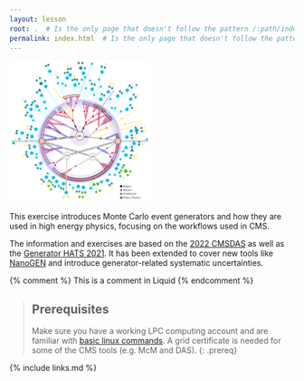 ```yaml
---
layout: lesson
root: .  # Is the only page that doesn't follow the pattern /:path/index.html
permalink: index.html  # Is the only page that doesn't follow the pattern /:path/index.html
---
```


<img class="plain"  src="fig/event2.png" height=250>


This exercise introduces Monte Carlo event generators and how they are used in high energy physics,
focusing on the workflows used in CMS.

The information and exercises are based on the [2022 CMSDAS](https://twiki.cern.ch/twiki/bin/view/CMS/SWGuideCMSDataAnalysisSchoolLPC2022GeneratorsExercise#Task_1_Using_standalone_MG5) as well as the
[Generator HATS 2021](https://twiki.cern.ch/twiki/bin/viewauth/CMS/GeneratorsHATSatLPC2021).
It has been extended to cover new tools like [NanoGEN](https://twiki.cern.ch/twiki/bin/viewauth/CMS/NanoGen) and introduce generator-related systematic uncertainties.

<!-- this is an html comment -->

{% comment %} This is a comment in Liquid {% endcomment %}

> ## Prerequisites
>
> Make sure you have a working LPC computing account and are familiar with [basic linux commands](https://twiki.cern.ch/twiki/bin/view/CMSPublic/WorkBookBasicLinux).
> A grid certificate is needed for some of the CMS tools (e.g. McM and DAS).
{: .prereq}

{% include links.md %}
